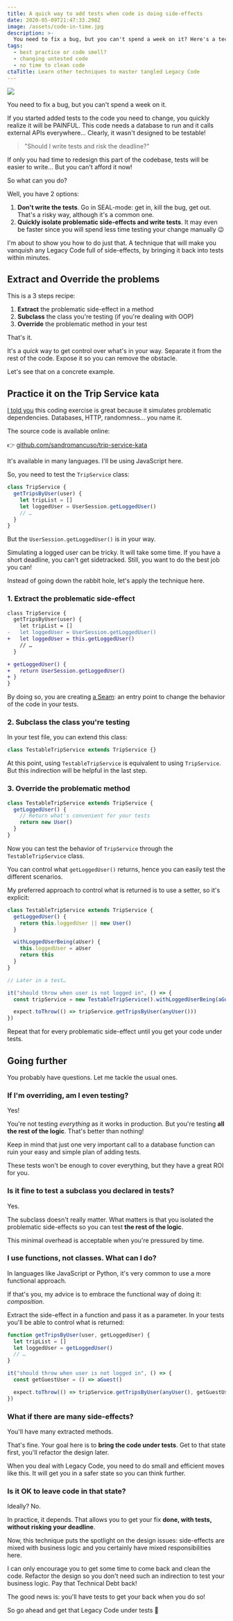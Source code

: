 ```yaml
---
title: A quick way to add tests when code is doing side-effects
date: 2020-05-09T21:47:33.298Z
image: /assets/code-in-time.jpg
description: >-
  You need to fix a bug, but you can't spend a week on it? Here's a technique to isolate problematic side-effects and write tests within minutes.
tags:
  - best practice or code smell?
  - changing untested code
  - no time to clean code
ctaTitle: Learn other techniques to master tangled Legacy Code
---
```


![](/assets/code-in-time.jpg)

You need to fix a bug, but you can't spend a week on it.

If you started added tests to the code you need to change, you quickly realize it will be PAINFUL. This code needs a database to run and it calls external APIs everywhere… Clearly, it wasn't designed to be testable!

> "Should I write tests and risk the deadline?"

If only you had time to redesign this part of the codebase, tests will be easier to write… But you can't afford it now!

So what can you do?

Well, you have 2 options:

1. **Don't write the tests**. Go in SEAL-mode: get in, kill the bug, get out. That's a risky way, although it's a common one.
2. **Quickly isolate problematic side-effects and write tests**. It may even be faster since you will spend less time testing your change manually 😉

I'm about to show you how to do just that. A technique that will make you vanquish any Legacy Code full of side-effects, by bringing it back into tests within minutes.

## Extract and Override the problems

This is a 3 steps recipe:

1. **Extract** the problematic side-effect in a method
2. **Subclass** the class you're testing (if you're dealing with OOP)
3. **Override** the problematic method in your test

That's it.

It's a _quick_ way to get control over what's in your way. Separate it from the rest of the code. Expose it so you can remove the obstacle.

Let's see that on a concrete example.

## Practice it on the Trip Service kata

[I told you](../5-coding-exercises-to-practice-refactoring-legacy-code) this coding exercise is great because it simulates problematic dependencies. Databases, HTTP, randomness… you name it.

The source code is available online:

👉 [github.com/sandromancuso/trip-service-kata](https://github.com/sandromancuso/trip-service-kata)

It's available in many languages. I'll be using JavaScript here.

So, you need to test the `TripService` class:

```js
class TripService {
  getTripsByUser(user) {
    let tripList = []
    let loggedUser = UserSession.getLoggedUser()
    // …
  }
}
```

But the `UserSession.getLoggedUser()` is in your way.

Simulating a logged user can be tricky. It will take some time. If you have a short deadline, you can't get sidetracked. Still, you want to do the best job you can!

Instead of going down the rabbit hole, let's apply the technique here.

### 1. Extract the problematic side-effect

```diff
class TripService {
  getTripsByUser(user) {
    let tripList = []
-   let loggedUser = UserSession.getLoggedUser()
+   let loggedUser = this.getLoggedUser()
    // …
  }

+ getLoggedUser() {
+   return UserSession.getLoggedUser()
+ }
}
```

By doing so, you are creating [a Seam](../key-points-of-working-effectively-with-legacy-code#identify-seams-to-break-your-code-dependencies): an entry point to change the behavior of the code in your tests.

### 2. Subclass the class you're testing

In your test file, you can extend this class:

```js
class TestableTripService extends TripService {}
```

At this point, using `TestableTripService` is equivalent to using `TripService`. But this indirection will be helpful in the last step.

### 3. Override the problematic method

```js
class TestableTripService extends TripService {
  getLoggedUser() {
    // Return what's convenient for your tests
    return new User()
  }
}
```

Now you can test the behavior of `TripService` through the `TestableTripService` class.

You can control what `getLoggedUser()` returns, hence you can easily test the different scenarios.

My preferred approach to control what is returned is to use a setter, so it's explicit:

```js
class TestableTripService extends TripService {
  getLoggedUser() {
    return this.loggedUser || new User()
  }

  withLoggedUserBeing(aUser) {
    this.loggedUser = aUser
    return this
  }
}

// Later in a test…

it("should throw when user is not logged in", () => {
  const tripService = new TestableTripService().withLoggedUserBeing(aGuest())

  expect.toThrow(() => tripService.getTripsByUser(anyUser()))
})
```

Repeat that for every problematic side-effect until you get your code under tests.

## Going further

You probably have questions. Let me tackle the usual ones.

### If I'm overriding, am I even testing?

Yes!

You're not testing _everything_ as it works in production. But you're testing **all the rest of the logic**. That's better than nothing!

Keep in mind that just one very important call to a database function can ruin your easy and simple plan of adding tests.

These tests won't be enough to cover everything, but they have a great ROI for you.

### Is it fine to test a subclass you declared in tests?

Yes.

The subclass doesn't really matter. What matters is that you isolated the problematic side-effects so you can test **the rest of the logic**.

This minimal overhead is acceptable when you're pressured by time.

### I use functions, not classes. What can I do?

In languages like JavaScript or Python, it's very common to use a more functional approach.

If that's you, my advice is to embrace the functional way of doing it: _composition_.

Extract the side-effect in a function and pass it as a parameter. In your tests you'll be able to control what is returned:

```js
function getTripsByUser(user, getLoggedUser) {
  let tripList = []
  let loggedUser = getLoggedUser()
  // …
}
```

```js
it("should throw when user is not logged in", () => {
  const getGuestUser = () => aGuest()

  expect.toThrow(() => tripService.getTripsByUser(anyUser(), getGuestUser))
})
```

### What if there are many side-effects?

You'll have many extracted methods.

That's fine. Your goal here is to **bring the code under tests**. Get to that state first, you'll refactor the design later.

When you deal with Legacy Code, you need to do small and efficient moves like this. It will get you in a safer state so you can think further.

### Is it OK to leave code in that state?

Ideally? No.

In practice, it depends. That allows you to get your fix **done, with tests, without risking your deadline**.

Now, this technique puts the spotlight on the design issues: side-effects are mixed with business logic and you certainly have mixed responsibilities here.

I can only encourage you to get some time to come back and clean the code. Refactor the design so you don't need such an indirection to test your business logic. Pay that Technical Debt back!

The good news is: you'll have tests to get your back when you do so!

So go ahead and get that Legacy Code under tests 🤠
